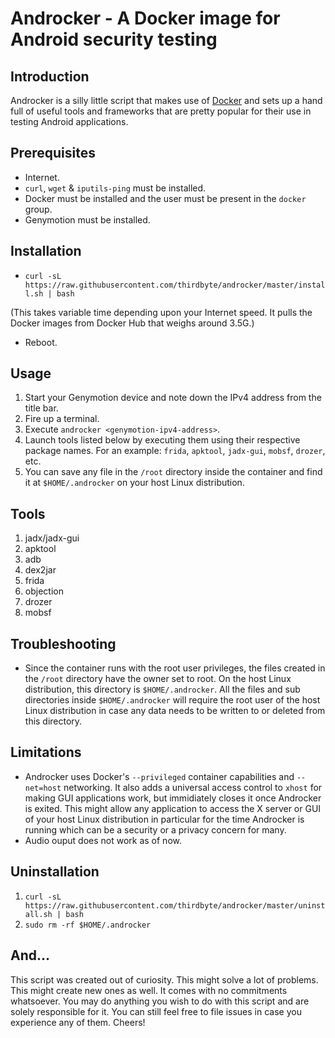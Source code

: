 # Androcker - A Docker image for Android security testing

## Introduction

Androcker is a silly little script that makes use of [Docker](https://www.docker.com/) and sets up a hand full of useful tools and frameworks that are pretty popular for their use in testing Android applications.

## Prerequisites
+ Internet.
+ `curl`, `wget` & `iputils-ping` must be installed.
+ Docker must be installed and the user must be present in the `docker` group.
+ Genymotion must be installed.

## Installation

+ `curl -sL https://raw.githubusercontent.com/thirdbyte/androcker/master/install.sh | bash`

(This takes variable time depending upon your Internet speed. It pulls the Docker images from Docker Hub that weighs around 3.5G.)

+ Reboot.

## Usage

1. Start your Genymotion device and note down the IPv4 address from the title bar.
1. Fire up a terminal.
2. Execute `androcker <genymotion-ipv4-address>`.
3. Launch tools listed below by executing them using their respective package names. For an example: `frida`, `apktool`, `jadx-gui`, `mobsf`, `drozer`, etc.
4. You can save any file in the `/root` directory inside the container and find it at `$HOME/.androcker` on your host Linux distribution.

## Tools

1. jadx/jadx-gui
2. apktool
3. adb
4. dex2jar
5. frida
6. objection
7. drozer
8. mobsf

## Troubleshooting

+ Since the container runs with the root user privileges, the files created in the `/root` directory have the owner set to root. On the host Linux distribution, this directory is `$HOME/.androcker`. All the files and sub directories inside `$HOME/.androcker` will require the root user of the host Linux distribution in case any data needs to be written to or deleted from this directory.

## Limitations

+ Androcker uses Docker's `--privileged` container capabilities and `--net=host` networking. It also adds a universal access control to `xhost` for making GUI applications work, but immidiately closes it once Androcker is exited. This might allow any application to access the X server or GUI of your host Linux distribution in particular for the time Androcker is running which can be a security or a privacy concern for many.
+ Audio ouput does not work as of now.

## Uninstallation

1. `curl -sL https://raw.githubusercontent.com/thirdbyte/androcker/master/uninstall.sh | bash`
2. `sudo rm -rf $HOME/.androcker`

## And...

This script was created out of curiosity. This might solve a lot of problems. This might create new ones as well. It comes with no commitments whatsoever. You may do anything you wish to do with this script and are solely responsible for it. You can still feel free to file issues in case you experience any of them. Cheers!
